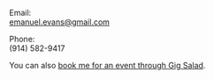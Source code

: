 Email:  
<emanuel.evans@gmail.com>

Phone:  
(914) 582-9417

You can also [book me for an event through Gig Salad](http://www.gigsalad.com/emanuel_evans_san_francisco).
